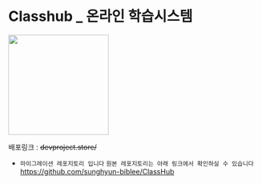 # Classhub \_ 온라인 학습시스템

<img src="./src/assets/img/Logo.png" width="200px" >

배포링크 : ~~devproject.store/~~ <br/>

- `마이그레이션 레포지토리 입니다`
  `원본 레포지토리는 아래 링크에서 확인하실 수 있습니다`
  https://github.com/sunghyun-biblee/ClassHub
